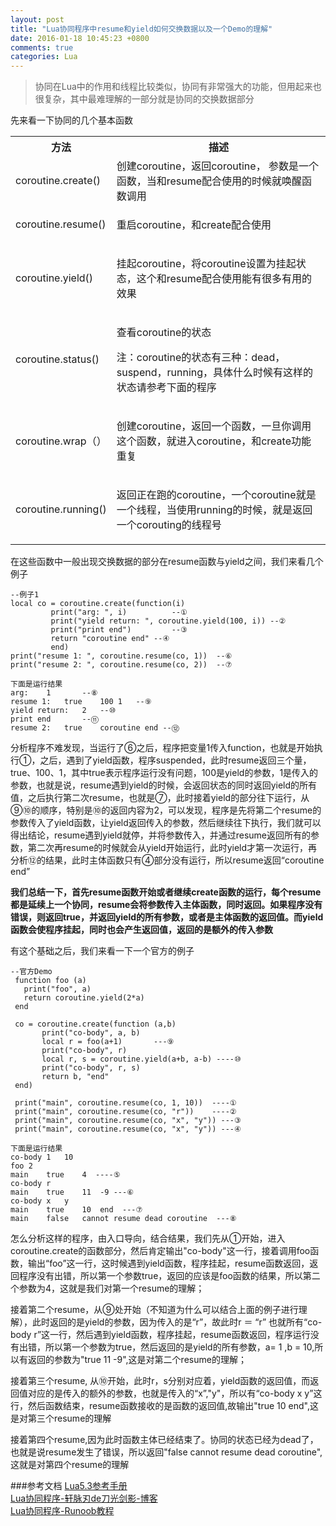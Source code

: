 ```yaml
---
layout: post
title: "Lua协同程序中resume和yield如何交换数据以及一个Demo的理解"
date: 2016-01-18 10:45:23 +0800
comments: true
categories: Lua
---
```

>协同在Lua中的作用和线程比较类似，协同有非常强大的功能，但用起来也很复杂，其中最难理解的一部分就是协同的交换数据部分

先来看一下协同的几个基本函数
<table class="reference">
<tr><th>方法</th><th> 描述</th></tr>
<tr><td>coroutine.create()</td><td>
创建coroutine，返回coroutine， 参数是一个函数，当和resume配合使用的时候就唤醒函数调用</td></tr><tr><td>

coroutine.resume()</td><td>

重启coroutine，和create配合使用</td></tr><tr><td>

coroutine.yield()</td><td>

挂起coroutine，将coroutine设置为挂起状态，这个和resume配合使用能有很多有用的效果</td></tr><tr><td>

coroutine.status()</td><td>

查看coroutine的状态<br>

注：coroutine的状态有三种：dead，suspend，running，具体什么时候有这样的状态请参考下面的程序</td></tr><tr><td>

coroutine.wrap（）</td><td>

创建coroutine，返回一个函数，一旦你调用这个函数，就进入coroutine，和create功能重复</td></tr><tr><td>

coroutine.running()</td><td>

返回正在跑的coroutine，一个coroutine就是一个线程，当使用running的时候，就是返回一个corouting的线程号</td></tr></table>在这些函数中一般出现交换数据的部分在resume函数与yield之间，我们来看几个例子

	--例子1
	local co = coroutine.create(function(i)
             print("arg: ", i)			--①
             print("yield return: ", coroutine.yield(100, i)) --②
             print("print end")			--③	
             return "coroutine end"	--④
             end)
	print("resume 1: ", coroutine.resume(co, 1))  --⑥
	print("resume 2: ", coroutine.resume(co, 2))  --⑦
	
	下面是运行结果
	arg: 	1		--⑧
	resume 1: 	true	100	1	--⑨
	yield return: 	2	--⑩
	print end		--⑪
	resume 2: 	true	coroutine end --⑫
	
分析程序不难发现，当运行了⑥之后，程序把变量1传入function，也就是开始执行①，之后，遇到了yield函数，程序suspended，此时resume返回三个量，true、100、1，其中true表示程序运行没有问题，100是yield的参数，1是传入的参数，也就是说，resume遇到yield的时候，会返回状态的同时返回yield的所有值，之后执行第二次resume，也就是⑦，此时接着yield的部分往下运行，从⑨⑩的顺序，特别是⑩的返回内容为2，可以发现，程序是先将第二个resume的参数传入了yield函数，让yield返回传入的参数，然后继续往下执行，我们就可以得出结论，resume遇到yield就停，并将参数传入，并通过resume返回所有的参数，第二次再resume的时候就会从yield开始运行，此时yield才第一次运行，再分析⑫的结果，此时主体函数只有④部分没有运行，所以resume返回“coroutine end”

**我们总结一下，首先resume函数开始或者继续create函数的运行，每个resume都是延续上一个协同，resume会将参数传入主体函数，同时返回。如果程序没有错误，则返回true，并返回yield的所有参数，或者是主体函数的返回值。而yield函数会使程序挂起，同时也会产生返回值，返回的是额外的传入参数**

有这个基础之后，我们来看一下一个官方的例子

	--官方Demo
	 function foo (a)
       print("foo", a)
       return coroutine.yield(2*a)
     end
     
     co = coroutine.create(function (a,b)
           print("co-body", a, b)
           local r = foo(a+1)		---⑨
           print("co-body", r)
           local r, s = coroutine.yield(a+b, a-b) ----⑩
           print("co-body", r, s)
           return b, "end"
     end)
     
     print("main", coroutine.resume(co, 1, 10))  ----①
     print("main", coroutine.resume(co, "r"))    ----②
     print("main", coroutine.resume(co, "x", "y")) ---③
     print("main", coroutine.resume(co, "x", "y")) ---④
     
    下面是运行结果
    co-body	1	10
	foo	2
	main	true	4  ----⑤
	co-body	r
	main	true	11	-9 ---⑥
	co-body	x	y
	main	true	10	end  ---⑦
	main	false	cannot resume dead coroutine  ---⑧
	
怎么分析这样的程序，由入口导向，结合结果，我们先从①开始，进入coroutine.create的函数部分，然后肯定输出"co-body"这一行，接着调用foo函数，输出“foo”这一行，这时候遇到yield函数，程序挂起，resume函数返回，返回程序没有出错，所以第一个参数true，返回的应该是foo函数的结果，所以第二个参数为4，这就是我们对第一个resume的理解；

接着第二个resume，从⑨处开始（不知道为什么可以结合上面的例子进行理解），此时返回的是yield的参数，因为传入的是“r”，故此时r ＝ “r” 也就所有“co-body r”这一行，然后遇到yield函数，程序挂起，resume函数返回，程序运行没有出错，所以第一个参数为true，然后返回的是yield的所有参数，a= 1 ,b = 10,所以有返回的参数为"true 11 -9",这是对第二个resume的理解；

接着第三个resume, 从⑩开始，此时r，s分别对应着，yield函数的返回值，而返回值对应的是传入的额外的参数，也就是传入的“x”,"y"，所以有“co-body x y”这行，然后函数结束，resume函数接收的是函数的返回值,故输出"true 10 end",这是对第三个resume的理解

接着第四个resume,因为此时函数主体已经结束了。协同的状态已经为dead了，也就是说resume发生了错误，所以返回"false cannot resume dead coroutine",这就是对第四个resume的理解

###参考文档
[Lua5.3参考手册](http://cloudwu.github.io/lua53doc/manual.html#pdf-coroutine.resume)  
[Lua协同程序-轩脉刃de刀光剑影-博客](http://www.cnblogs.com/yjf512/archive/2012/05/28/2521412.html)  
[Lua协同程序-Runoob教程](http://www.runoob.com/lua/lua-coroutine.html)
	
     